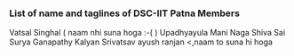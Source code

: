 ### List of name and taglines of DSC-IIT Patna Members 

Vatsal Singhal ( naam nhi suna hoga :-( )
Upadhyayula Mani Naga Shiva Sai Surya Ganapathy Kalyan Srivatsav
ayush ranjan <,naam to suna hi hoga
